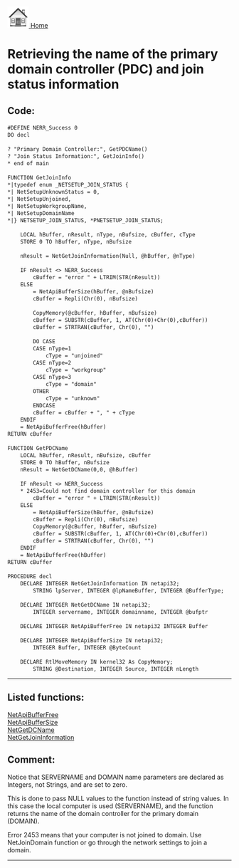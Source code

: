 [<img src="../images/home.png"> Home ](https://github.com/VFPX/Win32API)  

# Retrieving the name of the primary domain controller (PDC) and join status information

## Code:
```foxpro  
#DEFINE NERR_Success 0
DO decl

? "Primary Domain Controller:", GetPDCName()
? "Join Status Information:", GetJoinInfo()
* end of main

FUNCTION GetJoinInfo
*|typedef enum _NETSETUP_JOIN_STATUS {
*| NetSetupUnknownStatus = 0,
*| NetSetupUnjoined,
*| NetSetupWorkgroupName,
*| NetSetupDomainName
*|} NETSETUP_JOIN_STATUS, *PNETSETUP_JOIN_STATUS;

	LOCAL hBuffer, nResult, nType, nBufsize, cBuffer, cType
	STORE 0 TO hBuffer, nType, nBufsize

	nResult = NetGetJoinInformation(Null, @hBuffer, @nType)
	
	IF nResult <> NERR_Success
		cBuffer = "error " + LTRIM(STR(nResult))
	ELSE
		= NetApiBufferSize(hBuffer, @nBufsize)
		cBuffer = Repli(Chr(0), nBufsize)

		CopyMemory(@cBuffer, hBuffer, nBufsize)
		cBuffer = SUBSTR(cBuffer, 1, AT(Chr(0)+Chr(0),cBuffer))
		cBuffer = STRTRAN(cBuffer, Chr(0), "")

		DO CASE
		CASE nType=1
			cType = "unjoined"
		CASE nType=2
			cType = "workgroup"
		CASE nType=3
			cType = "domain"
		OTHER
			cType = "unknown"
		ENDCASE
		cBuffer = cBuffer + ", " + cType
	ENDIF
	= NetApiBufferFree(hBuffer)
RETURN cBuffer

FUNCTION GetPDCName
	LOCAL hBuffer, nResult, nBufsize, cBuffer
	STORE 0 TO hBuffer, nBufsize
	nResult = NetGetDCName(0,0, @hBuffer)

	IF nResult <> NERR_Success
	* 2453=Could not find domain controller for this domain
		cBuffer = "error " + LTRIM(STR(nResult))
	ELSE
		= NetApiBufferSize(hBuffer, @nBufsize)
		cBuffer = Repli(Chr(0), nBufsize)
		CopyMemory(@cBuffer, hBuffer, nBufsize)
		cBuffer = SUBSTR(cBuffer, 1, AT(Chr(0)+Chr(0),cBuffer))
		cBuffer = STRTRAN(cBuffer, Chr(0), "")
	ENDIF
	= NetApiBufferFree(hBuffer)
RETURN cBuffer

PROCEDURE decl
	DECLARE INTEGER NetGetJoinInformation IN netapi32;
		STRING lpServer, INTEGER @lpNameBuffer, INTEGER @BufferType;

	DECLARE INTEGER NetGetDCName IN netapi32;
		INTEGER servername, INTEGER domainname, INTEGER @bufptr

	DECLARE INTEGER NetApiBufferFree IN netapi32 INTEGER Buffer

	DECLARE INTEGER NetApiBufferSize IN netapi32;
		INTEGER Buffer, INTEGER @ByteCount

	DECLARE RtlMoveMemory IN kernel32 As CopyMemory;
		STRING @Destination, INTEGER Source, INTEGER nLength  
```  
***  


## Listed functions:
[NetApiBufferFree](../libraries/netapi32/NetApiBufferFree.md)  
[NetApiBufferSize](../libraries/netapi32/NetApiBufferSize.md)  
[NetGetDCName](../libraries/netapi32/NetGetDCName.md)  
[NetGetJoinInformation](../libraries/netapi32/NetGetJoinInformation.md)  

## Comment:
Notice that SERVERNAME and DOMAIN name parameters are declared as Integers, not Strings, and are set to zero.   
  
This is done to pass NULL values to the function instead of string values. In this case the local computer is used (SERVERNAME), and the function returns the name of the domain controller for the primary domain (DOMAIN).  
   
Error 2453 means that your computer is not joined to domain. Use NetJoinDomain function or go through the network settings to join a domain.  
  
***  

